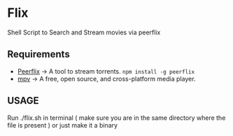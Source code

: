 <h1>Flix </h1>
<p>Shell Script to Search and Stream movies via peerflix</p>

## Requirements

* [Peerflix]([https://github.com/mafintosh/peerflix]) -> A tool to stream torrents.
  `npm install -g peerflix`
* [mpv]([https://mpv.io/]) -> A free, open source, and cross-platform media player.

## USAGE 

Run ./flix.sh <movie name>in terminal ( make sure you are in the same directory where the file is present )
or just make it a binary

